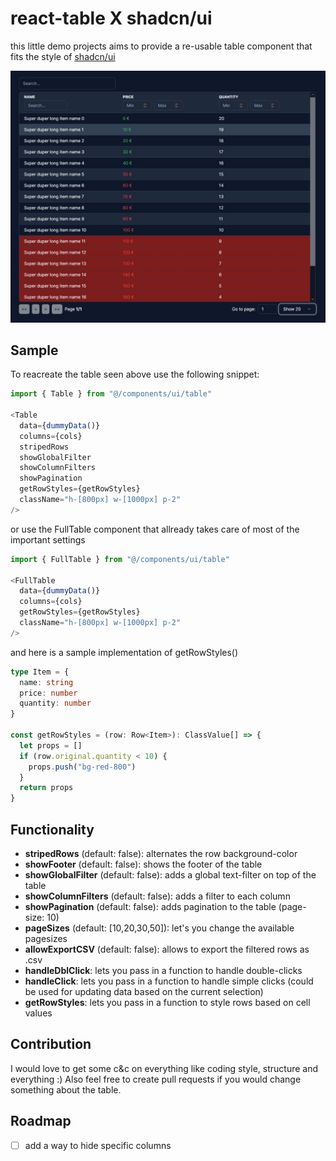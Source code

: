# react-table X shadcn/ui

this little demo projects aims to provide a re-usable table component that fits the style of [shadcn/ui](https://github.com/shadcn/ui)

![Darkmode Table](public/table_darkmode.jpg)

## Sample

To reacreate the table seen above use the following snippet:

```typescript
import { Table } from "@/components/ui/table"

<Table
  data={dummyData()}
  columns={cols}
  stripedRows
  showGlobalFilter
  showColumnFilters
  showPagination
  getRowStyles={getRowStyles}
  className="h-[800px] w-[1000px] p-2"
/>
```

or use the FullTable component that allready takes care of most of the important settings

```typescript
import { FullTable } from "@/components/ui/table"

<FullTable
  data={dummyData()}
  columns={cols}
  getRowStyles={getRowStyles}
  className="h-[800px] w-[1000px] p-2"
/>
```

and here is a sample implementation of getRowStyles()

```typescript
type Item = {
  name: string
  price: number
  quantity: number
}

const getRowStyles = (row: Row<Item>): ClassValue[] => {
  let props = []
  if (row.original.quantity < 10) {
    props.push("bg-red-800")
  }
  return props
}
```

## Functionality

- **stripedRows** (default: false): alternates the row background-color
- **showFooter** (default: false): shows the footer of the table
- **showGlobalFilter** (default: false): adds a global text-filter on top of the table
- **showColumnFilters** (default: false): adds a filter to each column
- **showPagination** (default: false): adds pagination to the table (page-size: 10)
- **pageSizes** (default: [10,20,30,50]): let's you change the available pagesizes
- **allowExportCSV** (default: false): allows to export the filtered rows as .csv
- **handleDblClick**: lets you pass in a function to handle double-clicks
- **handleClick**: lets you pass in a function to handle simple clicks (could be used for updating data based on the current selection)
- **getRowStyles**: lets you pass in a function to style rows based on cell values

## Contribution

I would love to get some c&c on everything like coding style, structure and everything :) Also feel free to create pull requests if you would change something about the table.

## Roadmap

- [ ] add a way to hide specific columns 
